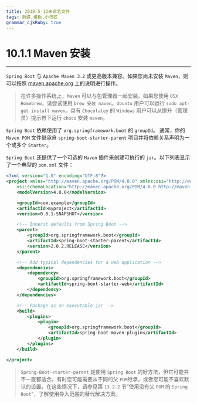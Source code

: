 ```yaml
---
title: 2018-5-12未命名文件 
tags: 新建,模板,小书匠
grammar_cjkRuby: true
---
```


# 10.1.1 Maven 安装
---

`Spring Boot` 与 `Apache Maven 3.2` 或更高版本兼容。如果您尚未安装 `Maven`，则可以按照 [maven.apache.org](http://maven.apache.org) 上的说明进行操作。

> 在许多操作系统上，`Maven` 可以与包管理器一起安装。如果您使用 `OSX Homebrew`，请尝试使用 `brew 安装 maven`。`Ubuntu` 用户可以运行 `sudo apt-get install maven`。具有 `Chocolatey` 的 `Windows` 用户可以从提升（管理员）提示符下运行 `choco` 安装 `maven`。

`Spring Boot` 依赖使用了 `org.springframework.boot` 的 `groupId`。
通常，你的 `Maven POM` 文件继承自 `spring-boot-starter-parent` 项目并将依赖关系声明为一个或多个 `Starter`。

`Spring Boot` 还提供了一个可选的 `Maven` 插件来创建可执行的 `jar`。以下列表显示了一个典型的 `pom.xml` 文件：

``` xml
<?xml version="1.0" encoding="UTF-8"?>
<project xmlns="http://maven.apache.org/POM/4.0.0" xmlns:xsi="http://www.w3.org/2001/XMLSchema-instance"
	xsi:schemaLocation="http://maven.apache.org/POM/4.0.0 http://maven.apache.org/xsd/maven-4.0.0.xsd">
	<modelVersion>4.0.0</modelVersion>

	<groupId>com.example</groupId>
	<artifactId>myproject</artifactId>
	<version>0.0.1-SNAPSHOT</version>

	<!-- Inherit defaults from Spring Boot -->
	<parent>
		<groupId>org.springframework.boot</groupId>
		<artifactId>spring-boot-starter-parent</artifactId>
		<version>2.0.2.RELEASE</version>
	</parent>

	<!-- Add typical dependencies for a web application -->
	<dependencies>
		<dependency>
			<groupId>org.springframework.boot</groupId>
			<artifactId>spring-boot-starter-web</artifactId>
		</dependency>
	</dependencies>

	<!-- Package as an executable jar -->
	<build>
		<plugins>
			<plugin>
				<groupId>org.springframework.boot</groupId>
				<artifactId>spring-boot-maven-plugin</artifactId>
			</plugin>
		</plugins>
	</build>

</project>
```

> `Spring-Boot-starter-parent` 是使用 `Spring Boot` 的好方法，但它可能并不一直都适合。有时您可能需要从不同的父 `POM`继承，或者您可能不喜欢默认的设置。在这些情况下，请参见第 `13.2.2` 节“使用没有父 `POM` 的 `Spring Boot`”，了解使用导入范围的替代解决方案。